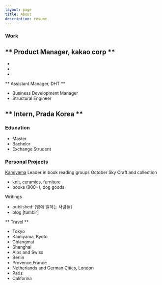 ```yaml
---
layout: page
title: About
description: resume.
---
```



### Work


** Product Manager, kakao corp **
- 
- 
-
-


** Assistant Manager, DHT **
- Business Development Manager
- Structural Engineer


** Intern, Prada Korea **
-


### Education

* Master
* Bachelor
* Exchange Strudent


### Personal Projects 

[Kamiyama]()
Leader in book reading groups
October Sky
Craft and collection
* knit, ceramics, furniture
* books (900+), dog goods 


Writings
* published: [밤에 일하는 사람들]
* blog [tumblr]

** Travel **
- Tokyo
- Kamiyama, Kyoto
- Chiangmai
- Shanghai
- Alps and Swiss
- Berlin
- Provence,France
- Netherlands and German Cities, London
- Paris
- California

